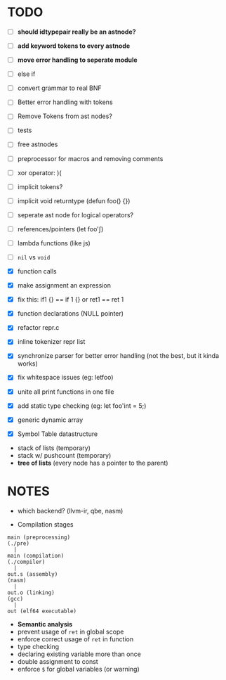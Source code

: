 # TODO
- [ ] **should idtypepair really be an astnode?**
- [ ] **add keyword tokens to every astnode**
- [ ] **move error handling to seperate module**

- [ ] else if
- [ ] convert grammar to real BNF
- [ ] Better error handling with tokens
- [ ] Remove Tokens from ast nodes?
- [ ] tests
- [ ] free astnodes
- [ ] preprocessor for macros and removing comments
- [ ] xor operator: )(
- [ ] implicit tokens?
- [ ] implicit void returntype (defun foo() {})
- [ ] seperate ast node for logical operators?
- [ ] references/pointers (let foo'&int;)
- [ ] lambda functions (like js)
- [ ] `nil` vs `void`
- [x] function calls
- [x] make assignment an expression
- [x] fix this: if1 {} == if 1 {} or ret1 == ret 1
- [x] function declarations (NULL pointer)
- [x] refactor repr.c
- [x] inline tokenizer repr list
- [x] synchronize parser for better error handling (not the best, but it kinda works)
- [x] fix whitespace issues (eg: letfoo)
- [x] unite all print functions in one file
- [x] add static type checking (eg: let foo'int = 5;)
- [x] generic dynamic array
- [x] Symbol Table datastructure
 - stack of lists (temporary)
 - stack w/ pushcount (temporary)
 - **tree of lists** (every node has a pointer to the parent)

# NOTES
- which backend? (llvm-ir, qbe, nasm)

- Compilation stages

```
main (preprocessing)
(./pre)
  |
main (compilation)
(./compiler)
  |
out.s (assembly)
(nasm)
  |
out.o (linking)
(gcc)
  |
out (elf64 executable)
```


- **Semantic analysis**
 - prevent usage of `ret` in global scope
 - enforce correct usage of `ret` in function
 - type checking
 - declaring existing variable more than once
 - double assignment to const
 - enforce `$` for global variables (or warning)


